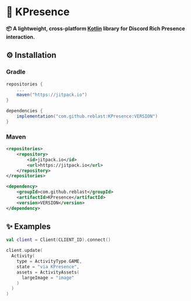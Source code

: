 # 🧩 KPresence

**📦 A lightweight, cross-platform [Kotlin](https://kotlinlang.org/) library for Discord Rich Presence interaction.**

## ⚙️ Installation

### Gradle

```gradle
repositories {
    ...
    maven("https://jitpack.io")
}

dependencies {
    implementation("com.github.reblast:KPresence:VERSION")
}
```

### Maven
```xml
<repositories>
    <repository>
        <id>jitpack.io</id>
        <url>https://jitpack.io</url>
    </repository>
</repositories>

<dependency>
    <groupId>com.github.reblast</groupId>
    <artifactId>KPresence</artifactId>
    <version>VERSION</version>
</dependency>
```

## ✨ Examples
```kt
val client = Client(CLIENT_ID).connect()

client.update(
  Activity(
    type = ActivityType.GAME,
    state = "via KPresence",
    assets = ActivityAssets(
      largeImage = "image"
    )
  )
)
```